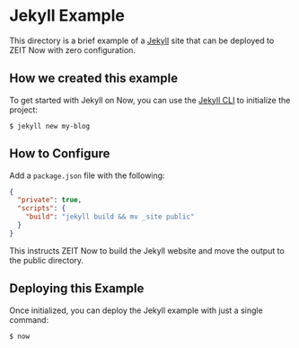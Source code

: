 # Jekyll Example

This directory is a brief example of a [Jekyll](https://jekyllrb.com/) site that can be deployed to ZEIT Now with zero configuration.

## How we created this example 

To get started with Jekyll on Now, you can use the [Jekyll CLI](https://jekyllrb.com/docs/usage/) to initialize the project:

```shell
$ jekyll new my-blog
```

## How to Configure

Add a `package.json` file with the following:

```json
{
  "private": true,
  "scripts": {
    "build": "jekyll build && mv _site public"
  }
}
```

This instructs ZEIT Now to build the Jekyll website and move the output to the public directory.

## Deploying this Example

Once initialized, you can deploy the Jekyll example with just a single command:

```shell
$ now
```
